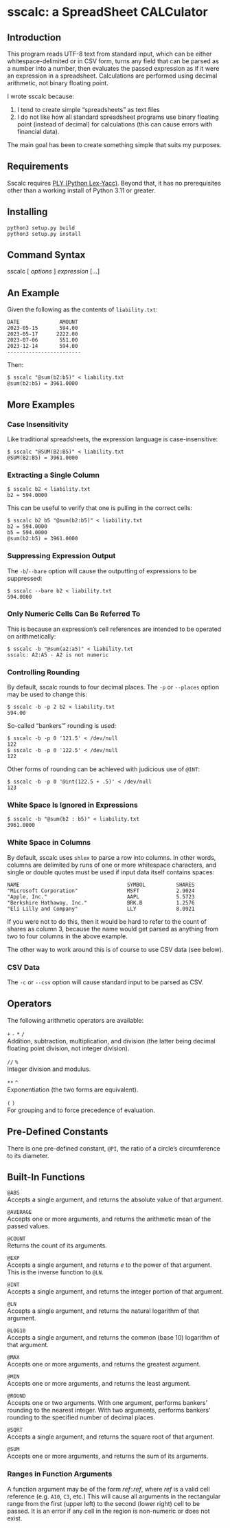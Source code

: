 sscalc: a SpreadSheet CALCulator
================================

Introduction
------------

This program reads UTF-8 text from standard input, which can be either
whitespace-delimited or in CSV form, turns any field that can be parsed
as a number into a number, then evaluates the passed expression as if it
were an expression in a spreadsheet. Calculations are performed using
decimal arithmetic, not binary floating point.

I wrote sscalc because:

1.  I tend to create simple “spreadsheets” as text files
2.  I do not like how all standard spreadsheet programs use binary
    floating point (instead of decimal) for calculations (this can cause
    errors with financial data).

The main goal has been to create something simple that suits my
purposes.

Requirements
------------

Sscalc requires [PLY (Python Lex-Yacc)](https://github.com/dabeaz/ply).
Beyond that, it has no prerequisites other than a working install of
Python 3.11 or greater.

Installing
----------

    python3 setup.py build
    python3 setup.py install

Command Syntax
--------------

sscalc \[ *options* \] *expression* \[...\]

An Example
----------

Given the following as the contents of `liability.txt`:

    DATE             AMOUNT
    2023-05-15       594.00
    2023-05-17      2222.00
    2023-07-06       551.00
    2023-12-14       594.00
    ------------------------

Then:

    $ sscalc "@sum(b2:b5)" < liability.txt
    @sum(b2:b5) = 3961.0000

More Examples
-------------

### Case Insensitivity

Like traditional spreadsheets, the expression language is
case-insensitive:

    $ sscalc "@SUM(B2:B5)" < liability.txt
    @SUM(B2:B5) = 3961.0000

### Extracting a Single Column

    $ sscalc b2 < liability.txt
    b2 = 594.0000

This can be useful to verify that one is pulling in the correct cells:

    $ sscalc b2 b5 "@sum(b2:b5)" < liability.txt
    b2 = 594.0000
    b5 = 594.0000
    @sum(b2:b5) = 3961.0000

### Suppressing Expression Output

The `-b`/`--bare` option will cause the outputting of expressions to be
suppressed:

    $ sscalc --bare b2 < liability.txt
    594.0000

### Only Numeric Cells Can Be Referred To

This is because an expression’s cell references are intended to be
operated on arithmetically:

    $ sscalc -b "@sum(a2:a5)" < liability.txt
    sscalc: A2:A5 - A2 is not numeric

### Controlling Rounding

By default, sscalc rounds to four decimal places. The `-p` or `--places`
option may be used to change this:

    $ sscalc -b -p 2 b2 < liability.txt
    594.00

So-called “bankers’” rounding is used:

    $ sscalc -b -p 0 '121.5' < /dev/null
    122
    $ sscalc -b -p 0 '122.5' < /dev/null
    122

Other forms of rounding can be achieved with judicious use of `@INT`:

    $ sscalc -b -p 0 '@int(122.5 + .5)' < /dev/null
    123

### White Space Is Ignored in Expressions

    $ sscalc -b "@sum(b2 : b5)" < liability.txt
    3961.0000

### White Space in Columns

By default, sscalc uses `shlex` to parse a row into columns. In other
words, columns are delimited by runs of one or more whitespace
characters, and single or double quotes must be used if input data
itself contains spaces:

    NAME                                   SYMBOL          SHARES
    "Microsoft Corporation"                MSFT            2.9024
    "Apple, Inc."                          AAPL            5.5723
    "Berkshire Hathaway, Inc."             BRK.B           1.2576
    "Eli Lilly and Company"                LLY             8.0921

If you were not to do this, then it would be hard to refer to the count
of shares as column 3, because the name would get parsed as anything
from two to four columns in the above example.

The other way to work around this is of course to use CSV data (see
below).

### CSV Data

The `-c` or `--csv` option will cause standard input to be parsed as
CSV.

Operators
---------

The following arithmetic operators are available:

`+` `-` `*` `/`  
Addition, subtraction, multiplication, and division (the latter being
decimal floating point division, not integer division).

`//` `%`  
Integer division and modulus.

`**` `^`  
Exponentiation (the two forms are equivalent).

`(` `)`  
For grouping and to force precedence of evaluation.

Pre-Defined Constants
---------------------

There is one pre-defined constant, `@PI`, the ratio of a circle’s
circumference to its diameter.

Built-In Functions
------------------

`@ABS`  
Accepts a single argument, and returns the absolute value of that
argument.

`@AVERAGE`  
Accepts one or more arguments, and returns the arithmetic mean of the
passed values.

`@COUNT`  
Returns the count of its arguments.

`@EXP`  
Accepts a single argument, and returns *e* to the power of that
argument. This is the inverse function to `@LN`.

`@INT`  
Accepts a single argument, and returns the integer portion of that
argument.

`@LN`  
Accepts a single argument, and returns the natural logarithm of that
argument.

`@LOG10`  
Accepts a single argument, and returns the common (base 10) logarithm of
that argument.

`@MAX`  
Accepts one or more arguments, and returns the greatest argument.

`@MIN`  
Accepts one or more arguments, and returns the least argument.

`@ROUND`  
Accepts one or two arguments. With one argument, performs bankers’
rounding to the nearest integer. With two arguments, performs bankers’
rounding to the specified number of decimal places.

`@SQRT`  
Accepts a single argument, and returns the square root of that argument.

`@SUM`  
Accepts one or more arguments, and returns the sum of its arguments.

### Ranges in Function Arguments

A function argument may be of the form *ref*`:`*ref*, where *ref* is a
valid cell reference (e.g. `A10`, `C3`, etc.) This will cause all
arguments in the rectangular range from the first (upper left) to the
second (lower right) cell to be passed. It is an error if any cell in
the region is non-numeric or does not exist.
